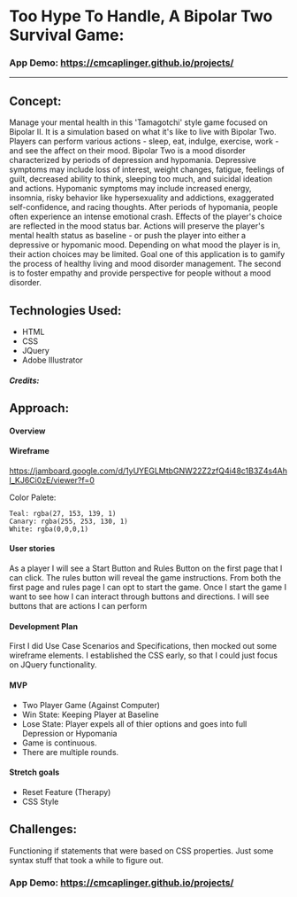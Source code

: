 
# Too Hype To Handle, A Bipolar Two Survival Game: 

### App Demo: https://cmcaplinger.github.io/projects/

---

## Concept:

Manage your mental health in this 'Tamagotchi' style game focused on Bipolar II. It is a simulation based on what it's like to live with Bipolar Two. Players can perform various actions - sleep, eat, indulge, exercise, work - and see the affect on their mood. Bipolar Two is a mood disorder characterized by periods of depression and hypomania. Depressive symptoms may include loss of interest, weight changes, fatigue, feelings of guilt, decreased ability to think, sleeping too much, and suicidal ideation and actions. Hypomanic symptoms may include increased energy, insomnia, risky behavior like hypersexuality and addictions, exaggerated self-confidence, and racing thoughts. After periods of hypomania, people often experience an intense emotional crash. Effects of the player's choice are reflected in the mood status bar. Actions will preserve the player's mental health status as baseline - or push the player into either a depressive or hypomanic mood. Depending on what mood the player is in, their action choices may be limited. Goal one of this application is to gamify the process of healthy living and mood disorder management. The second is to foster empathy and provide perspective for people without a mood disorder.

## Technologies Used:

* HTML
* CSS
* JQuery
* Adobe Illustrator

##### Credits:


## Approach:

#### Overview

#### Wireframe

https://jamboard.google.com/d/1yUYEGLMtbGNW22Z2zfQ4i48c1B3Z4s4Ahl_KJ6Ci0zE/viewer?f=0 

Color Palete:

```
Teal: rgba(27, 153, 139, 1)
Canary: rgba(255, 253, 130, 1)
White: rgba(0,0,0,1)
```

#### User stories

As a player I will see a Start Button and Rules Button on the first page that I can click. The rules button will reveal the game instructions. From both the first page and rules page I can opt to start the game. Once I start the game I want to see how I can interact through buttons and directions. I will see buttons that are actions I can perform

#### Development Plan 

First I did Use Case Scenarios and Specifications, then mocked out some wireframe elements. I established the CSS early, so that I could just focus on JQuery functionality.


#### MVP

* Two Player Game (Against Computer)
* Win State: Keeping Player at Baseline
* Lose State: Player expels all of thier options and goes into full Depression or Hypomania
* Game is continuous.
* There are multiple rounds.

#### Stretch goals

* Reset Feature (Therapy)
* CSS Style

## Challenges:

Functioning if statements that were based on CSS properties. Just some syntax stuff that took a while to figure out.




### App Demo: https://cmcaplinger.github.io/projects/